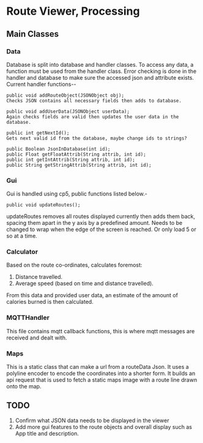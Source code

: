 ﻿# Route Viewer, Processing
## Main Classes
### Data
Database is split into database and handler classes. To access any data, a function must be used from the handler class.
Error checking is done in the handler and database to make sure the accessed json and attribute exists.
  Current handler functions--

    public void addRouteObject(JSONObject obj);
    Checks JSON contains all necessary fields then adds to database.

    public void addUserData(JSONObject userData);
    Again checks fields are valid then updates the user data in the database.

    public int getNextId();
    Gets next valid id from the database, maybe change ids to strings?

    public Boolean JsonInDatabase(int id);
    public Float getFloatAttrib(String attrib, int id);
    public int getIntAttrib(String attrib, int id);
    public String getStringAttrib(String attrib, int id);
### Gui
Gui is handled using cp5, public functions listed below.-

    public void updateRoutes();

updateRoutes removes all routes displayed currently then adds them back, spacing them apart in the y axis by a predefined amount.
Needs to be changed to wrap when the edge of the screen is reached. Or only load 5 or so at a time.
### Calculator
Based on the route co-ordinates, calculates foremost:
1. Distance travelled.
2. Average speed (based on time and distance travelled).

From this data and provided user data, an estimate of the amount of calories burned is then calculated.
### MQTTHandler
This file contains mqtt callback functions, this is where mqtt messages are received and dealt with.

### Maps
This is a static class that can make a url from a routeData Json. It uses a polyline encoder to encode the coordinates into a shorter form. It builds an api request that is used to fetch a static maps image with a route line drawn onto the map.

## TODO
1. Confirm what JSON data needs to be displayed in the viewer
2. Add more gui features to the route objects and overall display such as App title and description.
